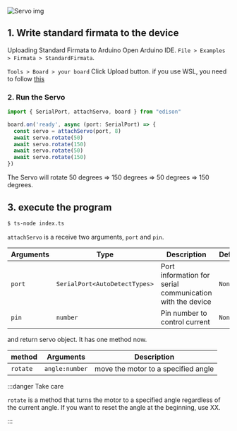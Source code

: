 
![Servo img](/img/Servo.svg)

## 1. Write standard firmata to the device
Uploading Standard Firmata to Arduino
Open Arduino IDE.
`File > Examples > Firmata > StandardFirmata`.

`Tools > Board > your board`
Click Upload button. if you use WSL, you need to follow [this](/docs/Getting%20Started/How%20to%20WSL.md)

### 2. Run the Servo

```ts title="index.ts"
import { SerialPort, attachServo, board } from "edison"

board.on('ready', async (port: SerialPort) => {
  const servo = attachServo(port, 8)
  await servo.rotate(50)
  await servo.rotate(150)
  await servo.rotate(50)
  await servo.rotate(150)
})
```

The Servo will rotate 50 degrees => 150 degrees => 50 degrees => 150 degrees. 



## 3. execute the program
```bash
$ ts-node index.ts 
```

`attachServo` is a receive two arguments, `port` and `pin`.

| Arguments | Type   | Description      | Default |
|-----------|--------|------------------|---------|
| `port`      | `SerialPort<AutoDetectTypes>`  | Port information for serial communication with the device     | `None`    |
| `pin`      | `number`  | Pin number to control current     | `None` |

and return servo object. It has one method now.

| method | Arguments   | Description      | 
|-----------|----------|------------------|
| `rotate` | `angle:number` |move the motor to a specified angle  |

:::danger Take care

`rotate` is a method that turns the motor to a specified angle regardless of the current angle.
If you want to reset the angle at the beginning, use XX.

:::